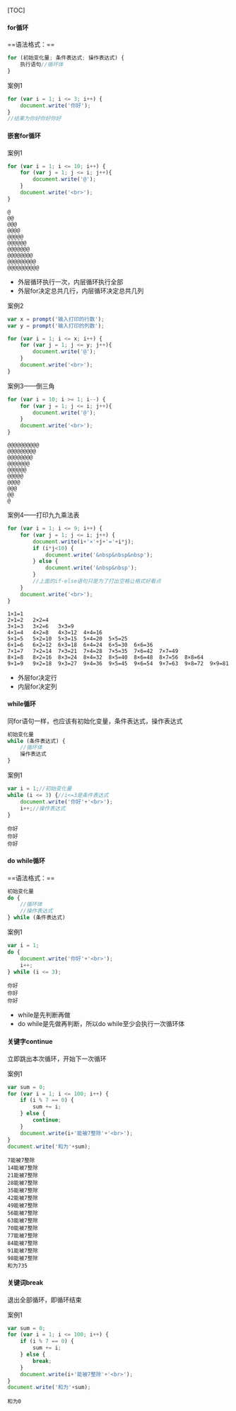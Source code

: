 [TOC]



#### for循环

==语法格式：==

```js
for (初始变化量; 条件表达式; 操作表达式) {
    执行语句//循环体
}
```

案例1

```js
for (var i = 1; i <= 3; i++) {
    document.write('你好');
}
//结果为你好你好你好
```

#### 嵌套for循环

案例1

```js
for (var i = 1; i <= 10; i++) {
    for (var j = 1; j <= i; j++){
        document.write('@');
    }
    document.write('<br>');
}
```

```
@
@@
@@@
@@@@
@@@@@
@@@@@@
@@@@@@@
@@@@@@@@
@@@@@@@@@
@@@@@@@@@@
```

+ 外层循环执行一次，内层循环执行全部
+ 外层for决定总共几行，内层循环决定总共几列

案例2

```js
var x = prompt('输入打印的行数');
var y = prompt('输入打印的列数');

for (var i = 1; i <= x; i++) {
    for (var j = 1; j <= y; j++){
        document.write('@');
    }
    document.write('<br>');
}
```

案例3——倒三角

```js
for (var i = 10; i >= 1; i--) {
    for (var j = 1; j <= i; j++){
        document.write('@');
    }
    document.write('<br>');
}
```

```
@@@@@@@@@@
@@@@@@@@@
@@@@@@@@
@@@@@@@
@@@@@@
@@@@@
@@@@
@@@
@@
@
```

案例4——打印九九乘法表

```js
for (var i = 1; i <= 9; i++) {
    for (var j = 1; j <= i; j++) {
        document.write(i+'×'+j+'='+i*j);
        if (i*j<10) {
            document.write('&nbsp&nbsp&nbsp');
        } else {
            document.write('&nbsp&nbsp');
        }
        //上面的if-else语句只是为了打出空格让格式好看点
    }
    document.write('<br>');
}
```

```
1×1=1   
2×1=2   2×2=4   
3×1=3   3×2=6   3×3=9   
4×1=4   4×2=8   4×3=12  4×4=16  
5×1=5   5×2=10  5×3=15  5×4=20  5×5=25  
6×1=6   6×2=12  6×3=18  6×4=24  6×5=30  6×6=36  
7×1=7   7×2=14  7×3=21  7×4=28  7×5=35  7×6=42  7×7=49  
8×1=8   8×2=16  8×3=24  8×4=32  8×5=40  8×6=48  8×7=56  8×8=64  
9×1=9   9×2=18  9×3=27  9×4=36  9×5=45  9×6=54  9×7=63  9×8=72  9×9=81
```

+ 外层for决定行
+ 内层for决定列



#### while循环

同for语句一样，也应该有初始化变量，条件表达式，操作表达式

```js
初始变化量
while (条件表达式) {
    //循环体
    操作表达式
}
```

案例1

```js
var i = 1;//初始变化量
while (i <= 3) {//i<=3是条件表达式
    document.write('你好'+'<br>');
    i++;//操作表达式
}
```

```
你好
你好
你好
```



#### do while循环

==语法格式：==

```js
初始变化量
do {
    //循环体
    //操作表达式
} while (条件表达式)
```

案例1

```js
var i = 1;
do {
    document.write('你好'+'<br>');
    i++;
} while (i <= 3);
```

```
你好
你好
你好
```

+ while是先判断再做
+ do while是先做再判断，所以do while至少会执行一次循环体



#### 关键字continue

立即跳出本次循环，开始下一次循环

案例1

```js
var sum = 0;
for (var i = 1; i <= 100; i++) {
    if (i % 7 == 0) {
        sum += i;
    } else {
        continue;
    }
    document.write(i+'能被7整除'+'<br>');
}
document.write('和为'+sum);
```

```
7能被7整除
14能被7整除
21能被7整除
28能被7整除
35能被7整除
42能被7整除
49能被7整除
56能被7整除
63能被7整除
70能被7整除
77能被7整除
84能被7整除
91能被7整除
98能被7整除
和为735
```



#### 关键词break

退出全部循环，即循环结束

案例1

```js
var sum = 0;
for (var i = 1; i <= 100; i++) {
    if (i % 7 == 0) {
        sum += i;
    } else {
        break;
    }
    document.write(i+'能被7整除'+'<br>');
}
document.write('和为'+sum);
```

```
和为0
```

